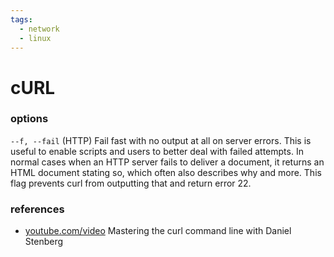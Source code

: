 ```yaml
---
tags:
  - network
  - linux
---
```


# cURL

### options

`--f, --fail`
(HTTP) Fail fast with no output at all on server errors. This is useful to enable scripts and users to better deal with failed attempts. In normal cases when an HTTP server fails to deliver a document, it returns an HTML document stating so, which often also describes why and more. This flag prevents curl from outputting that and return error 22.

### references

- [youtube.com/video](https://www.youtube.com/watch?v=V5vZWHP-RqU) Mastering the curl command line with Daniel Stenberg
